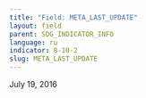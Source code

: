 ```yaml
---
title: "Field: META_LAST_UPDATE"
layout: field
parent: SDG_INDICATOR_INFO
language: ru
indicator: 8-10-2
slug: META_LAST_UPDATE
---
```

July 19, 2016